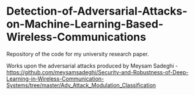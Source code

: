 # Detection-of-Adversarial-Attacks-on-Machine-Learning-Based-Wireless-Communications
Repository of the code for my university research paper.


Works upon the adversarial attacks produced by Meysam Sadeghi - https://github.com/meysamsadeghi/Security-and-Robustness-of-Deep-Learning-in-Wireless-Communication-Systems/tree/master/Adv_Attack_Modulation_Classification
